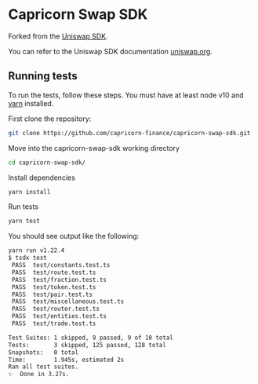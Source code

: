 # Capricorn Swap SDK

Forked from the [Uniswap SDK](https://github.com/Uniswap/uniswap-v2-sdk/commit/a88048e9c4198a5bdaea00883ca00c8c8e582605).

You can refer to the Uniswap SDK documentation [uniswap.org](https://uniswap.org/docs/v2/SDK/getting-started/).

## Running tests

To run the tests, follow these steps. You must have at least node v10 and [yarn](https://yarnpkg.com/) installed.

First clone the repository:

```sh
git clone https://github.com/capricorn-finance/capricorn-swap-sdk.git
```

Move into the capricorn-swap-sdk working directory

```sh
cd capricorn-swap-sdk/
```

Install dependencies

```sh
yarn install
```

Run tests

```sh
yarn test
```

You should see output like the following:

```sh
yarn run v1.22.4
$ tsdx test
 PASS  test/constants.test.ts
 PASS  test/route.test.ts
 PASS  test/fraction.test.ts
 PASS  test/token.test.ts
 PASS  test/pair.test.ts
 PASS  test/miscellaneous.test.ts
 PASS  test/router.test.ts
 PASS  test/entities.test.ts
 PASS  test/trade.test.ts

Test Suites: 1 skipped, 9 passed, 9 of 10 total
Tests:       3 skipped, 125 passed, 128 total
Snapshots:   0 total
Time:        1.945s, estimated 2s
Ran all test suites.
✨  Done in 3.27s.
```
